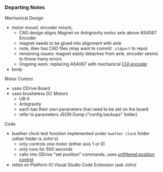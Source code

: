 ### Departing Notes

Mechanical Design

-   motor mount, encoder mount, 
    -   CAD design aligns Magnet on Antrgravity motor axle above AS4067 Encoder
    -   magnet needs to be glued into alignment with axle
    -   note, Alex has CAD files (may want to commit `.sldpart` to repo)
    -   remaining issues: magnet easily detaches from axle, encoder seems to throw many errors
    -   Ongoing work: replacing AS4067 with mechanical [CUI encoder](https://odriverobotics.com/shop/cui-amt-102)
-   body



Motor Control

-   uses ODrive Board
-   uses brusheless DC Motors
    -   U8-II
    -   Antigravity
    -   each has their own parameters that need to be set on the board
    -   refer to parameters JSON Dump ("config backups" folder)



Code

-   buelher clock test function implemented under `buelher clock` folder (other folder is John's)
    -   only controls one motor (either axis 1 or 0)
    -   only runs for 500 seconds
    -   calls into ODrive "set position" commands, uses [unfiltered position control](https://docs.odriverobotics.com/)
-   relies on Platform IO Visual Studio Code Extension (ask John)